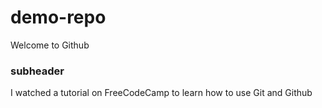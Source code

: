 # demo-repo

Welcome to Github

### subheader 

I watched a tutorial on FreeCodeCamp to learn how to use Git and Github